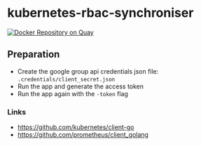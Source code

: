 # kubernetes-rbac-synchroniser
[![Docker Repository on Quay](https://quay.io/repository/yacut/kubernetes-rbac-synchroniser/status "Docker Repository on Quay")](https://quay.io/repository/yacut/kubernetes-rbac-synchroniser)

## Preparation

- Create the google group api credentials json file: `.credentials/client_secret.json`
- Run the app and generate the access token
- Run the app again with the `-token` flag

### Links

- https://github.com/kubernetes/client-go
- https://github.com/prometheus/client_golang
